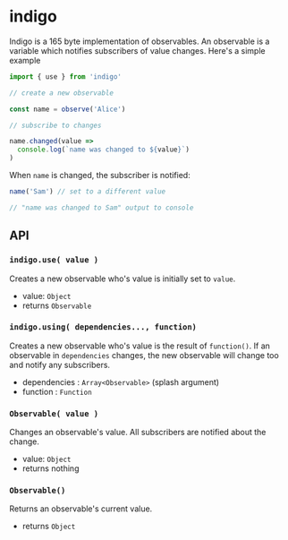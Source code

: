 # indigo

Indigo is a 165 byte implementation of observables. An observable is a variable which notifies subscribers of value changes. Here's a simple example

```js
import { use } from 'indigo'

// create a new observable

const name = observe('Alice')

// subscribe to changes

name.changed(value => 
  console.log(`name was changed to ${value}`)
)

```

When `name` is changed, the subscriber is notified:

```js
name('Sam') // set to a different value

// "name was changed to Sam" output to console
```

## API

### `indigo.use( value )`

Creates a new observable who's value is initially set to `value`.

* value: `Object`
* returns `Observable`


### `indigo.using( dependencies..., function)`

Creates a new observable who's value is the result of `function()`. If an observable in `dependencies` changes, the new observable will change too and notify any subscribers.

* dependencies : `Array<Observable>` (splash argument)
* function : `Function`


### `Observable( value )`

Changes an observable's value. All subscribers are notified about the change.

* value: `Object`
* returns nothing

### `Observable()`

Returns an observable's current value.

* returns `Object`

